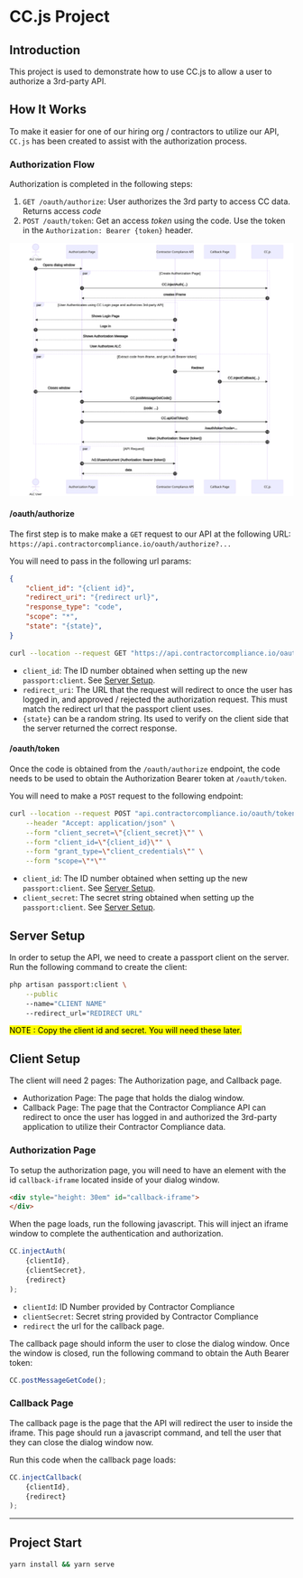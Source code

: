 # CC.js Project

## Introduction

This project is used to demonstrate how to use CC.js to allow a user to authorize a 3rd-party API.

## How It Works

To make it easier for one of our hiring org / contractors to utilize our API, `CC.js` has been created to assist with the authorization process.

### Authorization Flow

Authorization is completed in the following steps:

1. `GET /oauth/authorize`: User authorizes the 3rd party to access CC data. Returns access *code*
2. `POST /oauth/token`: Get an access *token* using the code. Use the token in the `Authorization: Bearer {token}` header.

![Authorization Sequence Diagram](documentation/sequenceDiagram.svg)

#### /oauth/authorize

The first step is to make make a `GET` request to our API at the following URL: `https://api.contractorcompliance.io/oauth/authorize?...`

You will need to pass in the following url params:

```json
{
    "client_id": "{client id}",
    "redirect_uri": "{redirect url}",
    "response_type": "code",
    "scope": "*",
    "state": "{state}",
}
```

```bash
curl --location --request GET "https://api.contractorcompliance.io/oauth/authorize?client_id={client_id}&redirect_uri={redirect_uri}&response_type=code&scope=*&state={state}"
```

* `client_id`: The ID number obtained when setting up the new `passport:client`. See [Server Setup](#server-setup).
* `redirect_uri`: The URL that the request will redirect to once the user has logged in, and approved / rejected the authorization request. This must match the redirect url that the passport client uses.
* `{state}` can be a random string. Its used to verify on the client side that the server returned the correct response.

#### /oauth/token

Once the code is obtained from the `/oauth/authorize` endpoint, the code needs to be used to obtain the Authorization Bearer token at `/oauth/token`.

You will need to make a `POST` request to the following endpoint:

```bash
curl --location --request POST "api.contractorcompliance.io/oauth/token" \
    --header "Accept: application/json" \
    --form "client_secret=\"{client_secret}\"" \
    --form "client_id=\"{client_id}\"" \
    --form "grant_type=\"client_credentials\"" \
    --form "scope=\"*\""
```

* `client_id`: The ID number obtained when setting up the new `passport:client`. See [Server Setup](#server-setup).
* `client_secret`: The secret string obtained when setting up the `passport:client`. See [Server Setup](#server-setup).

## Server Setup

In order to setup the API, we need to create a passport client on the server. Run the following command to create the client:

```bash
php artisan passport:client \
    --public
    --name="CLIENT NAME"
    --redirect_url="REDIRECT URL"
```

<mark>
NOTE
: Copy the client id and secret. You will need these later.
</mark>

## Client Setup

The client will need 2 pages: The Authorization page, and Callback page.

* Authorization Page: The page that holds the dialog window.
* Callback Page: The page that the Contractor Compliance API can redirect to once the user has logged in and authorized the 3rd-party application to utilize their Contractor Compliance data.

### Authorization Page

To setup the authorization page, you will need to have an element with the id `callback-iframe` located inside of your dialog window.

```html
<div style="height: 30em" id="callback-iframe">
</div>
```

When the page loads, run the following javascript. This will inject an iframe window to complete the authentication and authorization.

```js
CC.injectAuth(
    {clientId},
    {clientSecret},
    {redirect}
);
```

* `clientId`: ID Number provided by Contractor Compliance
* `clientSecret`: Secret string provided by Contractor Compliance
* `redirect` the url for the callback page.

The callback page should inform the user to close the dialog window. Once the window is closed, run the following command to obtain the Auth Bearer token:

```js
CC.postMessageGetCode();
```

### Callback Page

The callback page is the page that the API will redirect the user to inside the iframe. This page should run a javascript command, and tell the user that they can close the dialog window now.

Run this code when the callback page loads:

```js
CC.injectCallback(
    {clientId},
    {redirect}
);
```

---

## Project Start

```bash
yarn install && yarn serve
```